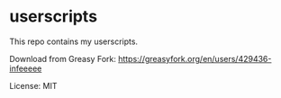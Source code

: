 # userscripts

This repo contains my userscripts.

Download from Greasy Fork: https://greasyfork.org/en/users/429436-infeeeee

License: MIT

